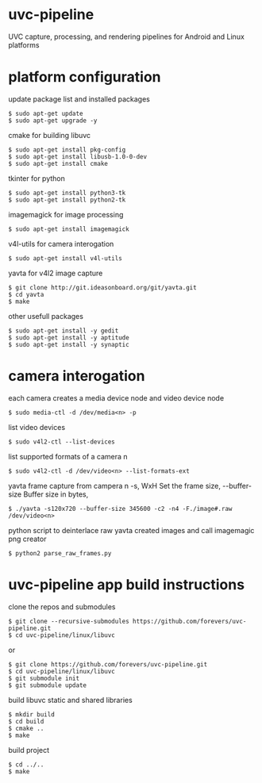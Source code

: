 # uvc-pipeline
UVC capture, processing, and rendering pipelines for Android and Linux platforms

# platform configuration

update package list and installed packages
```console
$ sudo apt-get update
$ sudo apt-get upgrade -y
```
cmake for building libuvc
```console
$ sudo apt-get install pkg-config
$ sudo apt-get install libusb-1.0-0-dev
$ sudo apt-get install cmake
```

tkinter for python
```console
$ sudo apt-get install python3-tk
$ sudo apt-get install python2-tk
```

imagemagick for image processing
```console
$ sudo apt-get install imagemagick
```

v4l-utils for camera interogation
```console
$ sudo apt-get install v4l-utils
```

yavta for v4l2 image capture
```console
$ git clone http://git.ideasonboard.org/git/yavta.git
$ cd yavta
$ make
```

other usefull packages
```console
$ sudo apt-get install -y gedit
$ sudo apt-get install -y aptitude
$ sudo apt-get install -y synaptic
```

# camera interogation
each camera creates a media device node and video device node
```console
$ sudo media-ctl -d /dev/media<n> -p
```
list video devices
```console
$ sudo v4l2-ctl --list-devices
```
list supported formats of a camera n
```console
$ sudo v4l2-ctl -d /dev/video<n> --list-formats-ext
```

yavta frame capture from campera n
-s, WxH Set the frame size, 
--buffer-size Buffer size in bytes,
```console
$ ./yavta -s120x720 --buffer-size 345600 -c2 -n4 -F./image#.raw /dev/video<n>
```
python script to deinterlace raw yavta created images and call imagemagic png creator
```console
$ python2 parse_raw_frames.py
```

# uvc-pipeline app build instructions

clone the repos and submodules
```console
$ git clone --recursive-submodules https://github.com/forevers/uvc-pipeline.git
$ cd uvc-pipeline/linux/libuvc
```
or

```console
$ git clone https://github.com/forevers/uvc-pipeline.git
$ cd uvc-pipeline/linux/libuvc
$ git submodule init
$ git submodule update
```

build libuvc static and shared libraries
```console
$ mkdir build
$ cd build
$ cmake ..
$ make
```

build project
```console
$ cd ../..
$ make
```
